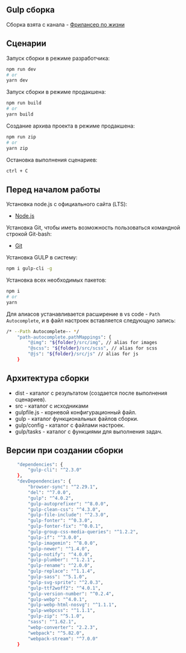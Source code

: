 ﻿## Gulp сборка

Сборка взята с канала - [Фрилансер по жизни](https://www.youtube.com/watch?v=jU88mLuLWlk&ab_channel=%D0%A4%D1%80%D1%96%D0%BB%D0%B0%D0%BD%D1%81%D0%B5%D1%80%D0%BF%D0%BE%D0%B6%D0%B8%D1%82%D1%82%D1%8E)

## Сценарии

Запуск сборки в режиме разработчика:

```bash
npm run dev
# or
yarn dev
```

Запуск сборки в режиме продакшена:

```bash
npm run build
# or
yarn build
```

Создание архива проекта в режиме продакшена:

```bash
npm run zip
# or
yarn zip
```

Остановка выполнения сценариев:

```bash
ctrl + C
```

## Перед началом работы

Установка node.js с официального сайта (LTS):

- [Node.js](https://nodejs.org/en)

Установка Git, чтобы иметь возможность пользоваться командной строкой Git-bash:

- [Git](https://git-scm.com/downloads)

Установка GULP в систему:

```bash
npm i gulp-cli -g
```

Установка всех необходимых пакетов:

```bash
npm i
# or
yarn
```

Для алиасов устанавливается расширение в vs code - `Path Autocomplete`, и в файл настроек вставляется следующую запись:

```bash
/* --Path Autocomplete-- */
	"path-autocomplete.pathMappings": {
		"@img": "${folder}/src/img", // alias for images
		"@scss": "${folder}/src/scss", // alias for scss
		"@js": "${folder}/src/js" // alias for js
	}
```

## Архитектура сборки

- dist - каталог с результатом (создается после выполнения сценариев).
- src - каталог с исходниками
- gulpfile.js - корневой конфигурационный файл.
- gulp - каталог функциональных файлов сборки.
- gulp/config - каталог с файлами настроек.
- gulp/tasks - каталог с функциями для выполнения задач.


## Версии при создании сборки

```bash
	"dependencies": {
		"gulp-cli": "^2.3.0"
	},
	"devDependencies": {
		"browser-sync": "^2.29.1",
		"del": "^7.0.0",
		"gulp": "^4.0.2",
		"gulp-autoprefixer": "^8.0.0",
		"gulp-clean-css": "^4.3.0",
		"gulp-file-include": "^2.3.0",
		"gulp-fonter": "^0.3.0",
		"gulp-fonter-fix": "^0.0.1",
		"gulp-group-css-media-queries": "^1.2.2",
		"gulp-if": "^3.0.0",
		"gulp-imagemin": "^8.0.0",
		"gulp-newer": "^1.4.0",
		"gulp-notify": "^4.0.0",
		"gulp-plumber": "^1.2.1",
		"gulp-rename": "^2.0.0",
		"gulp-replace": "^1.1.4",
		"gulp-sass": "^5.1.0",
		"gulp-svg-sprite": "^2.0.3",
		"gulp-ttf2woff2": "^4.0.1",
		"gulp-version-number": "^0.2.4",
		"gulp-webp": "^4.0.1",
		"gulp-webp-html-nosvg": "^1.1.1",
		"gulp-webpcss": "^1.1.1",
		"gulp-zip": "^5.1.0",
		"sass": "^1.62.1",
		"webp-converter": "2.2.3",
		"webpack": "^5.82.0",
		"webpack-stream": "^7.0.0"
	}
```